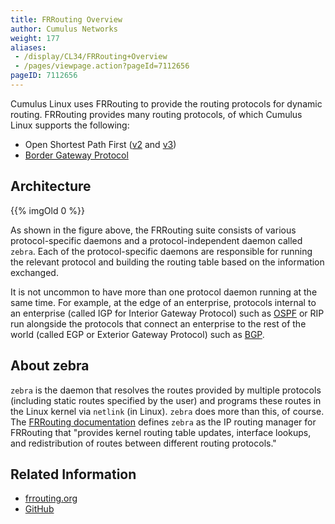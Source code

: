 ```yaml
---
title: FRRouting Overview
author: Cumulus Networks
weight: 177
aliases:
 - /display/CL34/FRRouting+Overview
 - /pages/viewpage.action?pageId=7112656
pageID: 7112656
---
```

Cumulus Linux uses FRRouting to provide the routing protocols for
dynamic routing. FRRouting provides many routing protocols, of which
Cumulus Linux supports the following:

- Open Shortest Path First
    ([v2](/cumulus-linux-343/Layer-Three/Open-Shortest-Path-First-OSPF-Protocol)
    and
    [v3](/cumulus-linux-343/Layer-Three/Open-Shortest-Path-First-v3-OSPFv3-Protocol))
- [Border Gateway Protocol](/cumulus-linux-343/Layer-Three/Border-Gateway-Protocol-BGP)

## Architecture

{{% imgOld 0 %}}

As shown in the figure above, the FRRouting suite consists of various
protocol-specific daemons and a protocol-independent daemon called
`zebra`. Each of the protocol-specific daemons are responsible for
running the relevant protocol and building the routing table based on
the information exchanged.

It is not uncommon to have more than one protocol daemon running at the
same time. For example, at the edge of an enterprise, protocols internal
to an enterprise (called IGP for Interior Gateway Protocol) such as
[OSPF](/cumulus-linux-343/Layer-Three/Open-Shortest-Path-First-OSPF-Protocol)
or RIP run alongside the protocols that connect an enterprise to the
rest of the world (called EGP or Exterior Gateway Protocol) such as
[BGP](/cumulus-linux-343/Layer-Three/Border-Gateway-Protocol-BGP).

## About zebra

`zebra` is the daemon that resolves the routes provided by multiple
protocols (including static routes specified by the user) and programs
these routes in the Linux kernel via `netlink` (in Linux). `zebra` does
more than this, of course. The 
[FRRouting documentation](https://frrouting.org/user-guide/Zebra.html#Zebra)
defines `zebra` as the IP routing manager for FRRouting that "provides
kernel routing table updates, interface lookups, and redistribution of
routes between different routing protocols."

## Related Information

- [frrouting.org](https://frrouting.org)
- [GitHub](https://github.com/FRRouting/frr)
